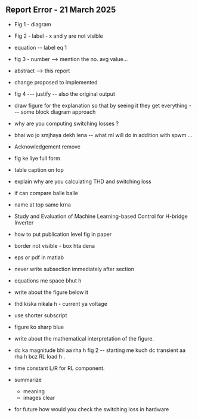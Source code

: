 ## Report Error - 21 March 2025

 - Fig 1 - diagram
 - Fig 2 - label - x and y are not visible 
 - equation -- label eq 1
 - fig 3 - number --> mention the no. avg value...
 - abstract --> this report

 - change proposed to implemented
 - fig 4 --- justify -- also the original output

 - draw figure for the explanation so that by seeing it they get everything --- some block diagram approach

 - why are you computing switching losses ?
 - bhai wo jo smjhaya dekh lena -- what ml will do in addition with spwm ...

 - Acknowledgement remove
 - fig ke liye full form
 - table caption on top
 - explain why are you calculating THD and switching loss
 - if can compare balle balle
 - name at top same krna 

 - Study and Evaluation of Machine Learning-based Control for  H-bridge Inverter

 - how to put publication level fig in paper
 - border not visible - box hta dena
 - eps or pdf in matlab
 - never write subsection immediately after section 
 - equations me space bhut h 
 - write about the figure below it
 - thd kiska nikala h - current ya voltage
 - use shorter subscript
 - figure ko sharp blue
 - write about the mathematical interpretation of the figure.
 - dc ka magnitude bhi aa rha h fig 2 -- starting me kuch dc transient aa rha h bcz RL load h .
 - time constant L/R for RL component. 
 
 - summarize
    - meaning
    - images clear



- for future how would you check the switching loss in hardware